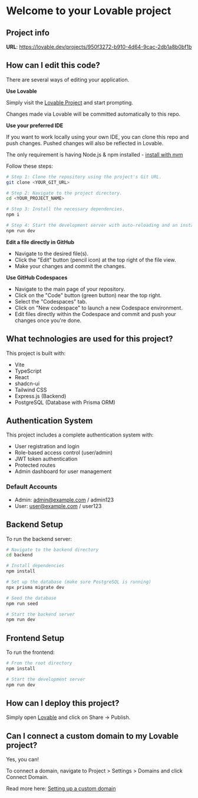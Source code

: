 # Welcome to your Lovable project

## Project info

**URL**: https://lovable.dev/projects/950f3272-b910-4d64-9cac-2db1a8b0bf1b

## How can I edit this code?

There are several ways of editing your application.

**Use Lovable**

Simply visit the [Lovable Project](https://lovable.dev/projects/950f3272-b910-4d64-9cac-2db1a8b0bf1b) and start prompting.

Changes made via Lovable will be committed automatically to this repo.

**Use your preferred IDE**

If you want to work locally using your own IDE, you can clone this repo and push changes. Pushed changes will also be reflected in Lovable.

The only requirement is having Node.js & npm installed - [install with nvm](https://github.com/nvm-sh/nvm#installing-and-updating)

Follow these steps:

```sh
# Step 1: Clone the repository using the project's Git URL.
git clone <YOUR_GIT_URL>

# Step 2: Navigate to the project directory.
cd <YOUR_PROJECT_NAME>

# Step 3: Install the necessary dependencies.
npm i

# Step 4: Start the development server with auto-reloading and an instant preview.
npm run dev
```

**Edit a file directly in GitHub**

- Navigate to the desired file(s).
- Click the "Edit" button (pencil icon) at the top right of the file view.
- Make your changes and commit the changes.

**Use GitHub Codespaces**

- Navigate to the main page of your repository.
- Click on the "Code" button (green button) near the top right.
- Select the "Codespaces" tab.
- Click on "New codespace" to launch a new Codespace environment.
- Edit files directly within the Codespace and commit and push your changes once you're done.

## What technologies are used for this project?

This project is built with:

- Vite
- TypeScript
- React
- shadcn-ui
- Tailwind CSS
- Express.js (Backend)
- PostgreSQL (Database with Prisma ORM)

## Authentication System

This project includes a complete authentication system with:

- User registration and login
- Role-based access control (user/admin)
- JWT token authentication
- Protected routes
- Admin dashboard for user management

### Default Accounts

- Admin: admin@example.com / admin123
- User: user@example.com / user123

## Backend Setup

To run the backend server:

```sh
# Navigate to the backend directory
cd backend

# Install dependencies
npm install

# Set up the database (make sure PostgreSQL is running)
npx prisma migrate dev

# Seed the database
npm run seed

# Start the backend server
npm run dev
```

## Frontend Setup

To run the frontend:

```sh
# From the root directory
npm install

# Start the development server
npm run dev
```

## How can I deploy this project?

Simply open [Lovable](https://lovable.dev/projects/950f3272-b910-4d64-9cac-2db1a8b0bf1b) and click on Share -> Publish.

## Can I connect a custom domain to my Lovable project?

Yes, you can!

To connect a domain, navigate to Project > Settings > Domains and click Connect Domain.

Read more here: [Setting up a custom domain](https://docs.lovable.dev/features/custom-domain#custom-domain)